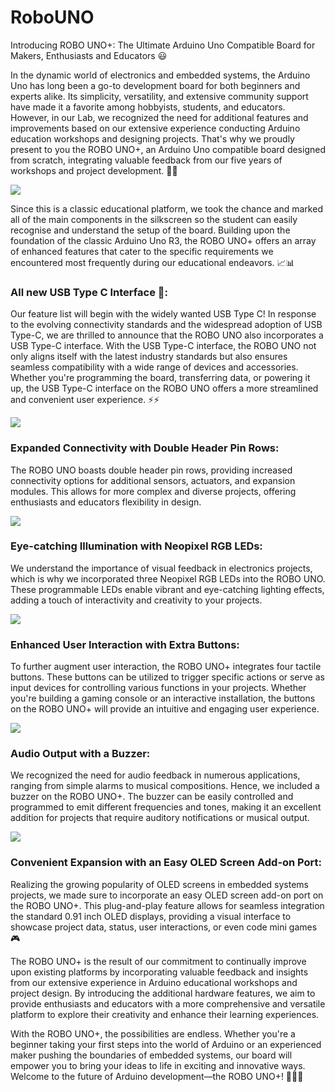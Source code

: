 # RoboUNO

Introducing ROBO UNO+: The Ultimate Arduino Uno Compatible Board for Makers, Enthusiasts and Educators 😃


In the dynamic world of electronics and embedded systems, the Arduino Uno has long been a go-to development board for both beginners and experts alike. Its simplicity, versatility, and extensive community support have made it a favorite among hobbyists, students, and educators. However, in our Lab, we recognized the need for additional features and improvements based on our extensive experience conducting Arduino education workshops and designing projects. That's why we proudly present to you the ROBO UNO+, an Arduino Uno compatible board designed from scratch, integrating valuable feedback from our five years of workshops and project development. 🚀🚀

![](https://cdn.shopify.com/s/files/1/0043/7154/6227/files/RoboUnoTop_4f474e6a-79d7-4d00-9cfc-6ea4cea77abd.png)
 
Since this is a classic educational platform, we took the chance and marked all of the main components in the silkscreen so the student can easily recognise and understand the setup of the board. Building upon the foundation of the classic Arduino Uno R3, the ROBO UNO+ offers an array of enhanced features that cater to the specific requirements we encountered most frequently during our educational endeavors. 📈📊

 

### All new USB Type C Interface 🥳:
Our feature list will begin with the widely wanted USB Type C! In response to the evolving connectivity standards and the widespread adoption of USB Type-C, we are thrilled to announce that the ROBO UNO also incorporates a USB Type-C interface. With the USB Type-C interface, the ROBO UNO not only aligns itself with the latest industry standards but also ensures seamless compatibility with a wide range of devices and accessories. Whether you're programming the board, transferring data, or powering it up, the USB Type-C interface on the ROBO UNO offers a more streamlined and convenient user experience. ⚡⚡

![](https://cdn.shopify.com/s/files/1/0043/7154/6227/files/RoboUnoUSB_240x240.png?v=1688166772)


### Expanded Connectivity with Double Header Pin Rows:
The ROBO UNO boasts double header pin rows, providing increased connectivity options for additional sensors, actuators, and expansion modules. This allows for more complex and diverse projects, offering enthusiasts and educators flexibility in design.

![](https://cdn.shopify.com/s/files/1/0043/7154/6227/files/RoboUnoDoubleHeaderRows_480x480.png)

### Eye-catching Illumination with Neopixel RGB LEDs:
We understand the importance of visual feedback in electronics projects, which is why we incorporated three Neopixel RGB LEDs into the ROBO UNO. These programmable LEDs enable vibrant and eye-catching lighting effects, adding a touch of interactivity and creativity to your projects.

![](https://cdn.shopify.com/s/files/1/0043/7154/6227/files/RoboUnoNeopixels_240x240.png)

### Enhanced User Interaction with Extra Buttons:
To further augment user interaction, the ROBO UNO+ integrates four tactile buttons. These buttons can be utilized to trigger specific actions or serve as input devices for controlling various functions in your projects. Whether you're building a gaming console or an interactive installation, the buttons on the ROBO UNO+ will provide an intuitive and engaging user experience.

![](https://cdn.shopify.com/s/files/1/0043/7154/6227/files/RoboUnoButtons_240x240.png)

### Audio Output with a Buzzer:
We recognized the need for audio feedback in numerous applications, ranging from simple alarms to musical compositions. Hence, we included a buzzer on the ROBO UNO+. The buzzer can be easily controlled and programmed to emit different frequencies and tones, making it an excellent addition for projects that require auditory notifications or musical output.

![](https://cdn.shopify.com/s/files/1/0043/7154/6227/files/RoboUnoBuzzer_240x240.png)

### Convenient Expansion with an Easy OLED Screen Add-on Port:
Realizing the growing popularity of OLED screens in embedded systems projects, we made sure to incorporate an easy OLED screen add-on port on the ROBO UNO+. This plug-and-play feature allows for seamless integration the standard 0.91 inch OLED displays, providing a visual interface to showcase project data, status, user interactions, or even code mini games 🎮

The ROBO UNO+ is the result of our commitment to continually improve upon existing platforms by incorporating valuable feedback and insights from our extensive experience in Arduino educational workshops and project design. By introducing the additional hardware features, we aim to provide enthusiasts and educators with a more comprehensive and versatile platform to explore their creativity and enhance their learning experiences.

With the ROBO UNO+, the possibilities are endless. Whether you're a beginner taking your first steps into the world of Arduino or an experienced maker pushing the boundaries of embedded systems, our board will empower you to bring your ideas to life in exciting and innovative ways. Welcome to the future of Arduino development—the ROBO UNO+! 🦄🦄🦄

